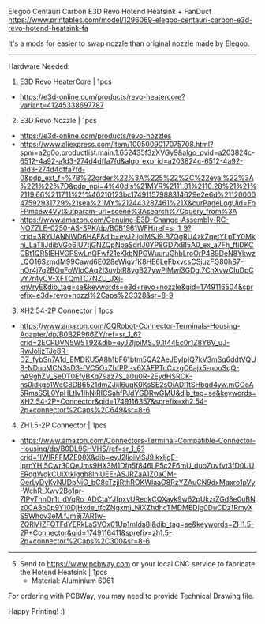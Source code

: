Elegoo Centauri Carbon E3D Revo Hotend Heatsink + FanDuct
https://www.printables.com/model/1296069-elegoo-centauri-carbon-e3d-revo-hotend-heatsink-fa

It's a mods for easier to swap nozzle than original nozzle made by Elegoo.
_________________________________________________________________________________________________________
Hardware Needed:
1) E3D Revo HeaterCore | 1pcs
- https://e3d-online.com/products/revo-heatercore?variant=41245338697787


2) E3D Revo Nozzle | 1pcs
- https://e3d-online.com/products/revo-nozzles
- https://www.aliexpress.com/item/1005009017075708.html?spm=a2g0o.productlist.main.1.652435f3zXVGy9&algo_pvid=a203824c-6512-4a92-a1d3-274d4dffa7fd&algo_exp_id=a203824c-6512-4a92-a1d3-274d4dffa7fd-0&pdp_ext_f=%7B%22order%22%3A%225%22%2C%22eval%22%3A%221%22%7D&pdp_npi=4%40dis%21MYR%2111.81%2110.28%21%21%2119.66%2117.11%21%40210123bc17491157988314629e2e6d%2112000047592931729%21sea%21MY%212443287461%21X&curPageLogUid=FpFPmcew4Vyt&utparam-url=scene%3Asearch%7Cquery_from%3A
- https://www.amazon.com/Genuine-E3D-Change-Assembly-RC-NOZZLE-0250-AS-SPK/dp/B0B1961WFH/ref=sr_1_9?crid=3RYUANNWD6HAF&dib=eyJ2IjoiMSJ9.B7QgRU4zkZqetYLpTY0Mkni_LaTIiJdibVGo6IU7tjGNZQpNpaSdrlJ0YP8GD7x8I5A0_ex_a7Fh_ffiDKCCBt1QR5IEHVGPSwLnQFwf21eKkbNPGWuuruGhbLroOrP4B9DeN8YkwzLQO16SzmdM99Cawd6E028eWiqvfK8HE6LeFbxvcsCSjuzFG80hS7-nOr4j7q2BQuFoWloCAq2I3uybiR8ygB27ywPlMwi3GDg.7ChXvwCIuDpCvY7r4yCV-XFTQmTC7NZU_JXj-xnVryE&dib_tag=se&keywords=e3d+revo+nozzle&qid=1749116504&sprefix=e3d+revo+nozzl%2Caps%2C328&sr=8-9


3) XH2.54-2P Connector | 1pcs
- https://www.amazon.com/CQRobot-Connector-Terminals-Housing-Adapter/dp/B0B2R966ZY/ref=sr_1_6?crid=2ECPDVN5W5T92&dib=eyJ2IjoiMSJ9.1t44Ec0r1Z8Y6V_uJ-RwJoIjzTJe8R-DZ_fybSn7A1d_EMDKU5A8h1bF61btm5QA2AeJEyIpIQ7kV3mSq6ddtVQUB-NDuoMCN3sD3-fVC5OxZhfPPI-v6XAFPTcCxzgC6ajx5-qooSqQ-nA9ghZV_SeDT0EfyBKq79az7S_a0u0R-2EydHSRCK-ns0idkgo1WcG8DB6521dmZJijI6uqK0KsSE2sOiADl1tSHbqd4yw.mGOoA5RmsSSL0YpHLtIv1IhNiRICSahfPJdYGDRwGMU&dib_tag=se&keywords=XH2.54-2P+Connector&qid=1749116357&sprefix=xh2.54-2p+connector%2Caps%2C649&sr=8-6


4) ZH1.5-2P Connector | 1pcs
- https://www.amazon.com/Connectors-Terminal-Compatible-Connector-Housing/dp/B0DL9SHVHS/ref=sr_1_6?crid=1IWIRFFMZE08X&dib=eyJ2IjoiMSJ9.kxIjgE-lprnYHI5Cwr30QeJms9HX3M1Dfq5f846LP5c2F6mU_duoZuvfvt3fD0UUERqgWqkCUiXtklggh8lhiUEE-ASJRZaA1Z0aCM-OerLyDyKyNUDpNiO_bC8cTzjiRthROKWlaaO8RzYZAuCN9dxMqxro1pVy-WchR_Xwv2Bo1pr-7IPyThnOr1t_dVqRo_ADCtaYJfpxvURedkCQXayk9w62pUkzrZGd8e0uBNz0CA8b0p9Y10DjHxde_tfcZNgxmj_NIXZhdhcTMDMEDIg0DuCDz1RmyXS5Whov3eM.fJm8j7AR1w-ZQRMlZFQTFdYERkLaSVOx01Up1mIda8I&dib_tag=se&keywords=ZH1.5-2P+Connector&qid=1749116411&sprefix=zh1.5-2p+connector%2Caps%2C300&sr=8-6

_________________________________________________________________________________________________________

5) Send to https://www.pcbway.com or your local CNC service to fabricate the Hotend Heatsink | 1pcs
    - Material: Aluminium 6061
 
For ordering with PCBWay, you may need to provide Technical Drawing file.

Happy Printing! :)
